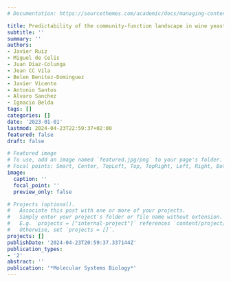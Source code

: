 ```yaml
---
# Documentation: https://sourcethemes.com/academic/docs/managing-content/

title: Predictability of the community-function landscape in wine yeast ecosystems
subtitle: ''
summary: ''
authors:
- Javier Ruiz
- Miguel de Celis
- Juan Diaz-Colunga
- Jean CC Vila
- Belen Benitez-Dominguez
- Javier Vicente
- Antonio Santos
- Alvaro Sanchez
- Ignacio Belda
tags: []
categories: []
date: '2023-01-01'
lastmod: 2024-04-23T22:59:37+02:00
featured: false
draft: false

# Featured image
# To use, add an image named `featured.jpg/png` to your page's folder.
# Focal points: Smart, Center, TopLeft, Top, TopRight, Left, Right, BottomLeft, Bottom, BottomRight.
image:
  caption: ''
  focal_point: ''
  preview_only: false

# Projects (optional).
#   Associate this post with one or more of your projects.
#   Simply enter your project's folder or file name without extension.
#   E.g. `projects = ["internal-project"]` references `content/project/deep-learning/index.md`.
#   Otherwise, set `projects = []`.
projects: []
publishDate: '2024-04-23T20:59:37.337144Z'
publication_types:
- '2'
abstract: ''
publication: '*Molecular Systems Biology*'
---
```


